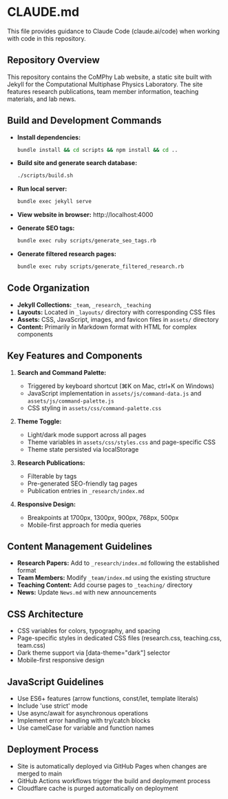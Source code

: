 # CLAUDE.md

This file provides guidance to Claude Code (claude.ai/code) when working with code in this repository.

## Repository Overview

This repository contains the CoMPhy Lab website, a static site built with Jekyll for the Computational Multiphase Physics Laboratory. The site features research publications, team member information, teaching materials, and lab news.

## Build and Development Commands

- **Install dependencies:**
  ```bash
  bundle install && cd scripts && npm install && cd ..
  ```

- **Build site and generate search database:**
  ```bash
  ./scripts/build.sh
  ```

- **Run local server:**
  ```bash
  bundle exec jekyll serve
  ```

- **View website in browser:**
  http://localhost:4000

- **Generate SEO tags:**
  ```bash
  bundle exec ruby scripts/generate_seo_tags.rb
  ```

- **Generate filtered research pages:**
  ```bash
  bundle exec ruby scripts/generate_filtered_research.rb
  ```

## Code Organization

- **Jekyll Collections:** `_team`, `_research`, `_teaching`
- **Layouts:** Located in `_layouts/` directory with corresponding CSS files
- **Assets:** CSS, JavaScript, images, and favicon files in `assets/` directory
- **Content:** Primarily in Markdown format with HTML for complex components

## Key Features and Components

1. **Search and Command Palette:**
   - Triggered by keyboard shortcut (⌘K on Mac, ctrl+K on Windows)
   - JavaScript implementation in `assets/js/command-data.js` and `assets/js/command-palette.js`
   - CSS styling in `assets/css/command-palette.css`

2. **Theme Toggle:**
   - Light/dark mode support across all pages
   - Theme variables in `assets/css/styles.css` and page-specific CSS
   - Theme state persisted via localStorage

3. **Research Publications:**
   - Filterable by tags
   - Pre-generated SEO-friendly tag pages
   - Publication entries in `_research/index.md`

4. **Responsive Design:**
   - Breakpoints at 1700px, 1300px, 900px, 768px, 500px
   - Mobile-first approach for media queries

## Content Management Guidelines

- **Research Papers:** Add to `_research/index.md` following the established format
- **Team Members:** Modify `_team/index.md` using the existing structure
- **Teaching Content:** Add course pages to `_teaching/` directory
- **News:** Update `News.md` with new announcements

## CSS Architecture

- CSS variables for colors, typography, and spacing
- Page-specific styles in dedicated CSS files (research.css, teaching.css, team.css)
- Dark theme support via [data-theme="dark"] selector
- Mobile-first responsive design

## JavaScript Guidelines

- Use ES6+ features (arrow functions, const/let, template literals)
- Include 'use strict' mode
- Use async/await for asynchronous operations
- Implement error handling with try/catch blocks
- Use camelCase for variable and function names

## Deployment Process

- Site is automatically deployed via GitHub Pages when changes are merged to main
- GitHub Actions workflows trigger the build and deployment process
- Cloudflare cache is purged automatically on deployment